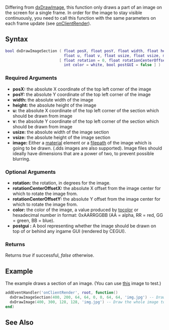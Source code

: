 Differing from [dxDrawImage](/docs/dxdrawimage.md "wikilink"), this function only draws a part of an image on the screen for a single frame. In order for the image to stay visible continuously, you need to call this function with the same parameters on each frame update (see [onClientRender](/docs/onclientrender.md "wikilink")).

Syntax
------

``` lua
bool dxDrawImageSection ( float posX, float posY, float width, float height,
                          float u, float v, float usize, float vsize, mixed image,
                        [ float rotation = 0, float rotationCenterOffsetX = 0, float rotationCenterOffsetY = 0,
                          int color = white, bool postGUI = false ] )
```

### Required Arguments

-   **posX:** the absolute X coordinate of the top left corner of the image
-   **posY:** the absolute Y coordinate of the top left corner of the image
-   **width:** the absolute width of the image
-   **height:** the absolute height of the image
-   **u:** the absolute X coordinate of the top left corner of the section which should be drawn from image
-   **v:** the absolute Y coordinate of the top left corner of the section which should be drawn from image
-   **usize:** the absolute width of the image section
-   **vsize:** the absolute height of the image section
-   **image:** Either a [material](/docs/material.md "wikilink") element or a [filepath](/docs/filepath.md "wikilink") of the image which is going to be drawn. (.dds images are also supported). Image files should ideally have dimensions that are a power of two, to prevent possible blurring.

### Optional Arguments

-   **rotation:** the rotation, in degrees for the image.
-   **rotationCenterOffsetX:** the absolute X offset from the image center for which to rotate the image from.
-   **rotationCenterOffsetY:** the absolute Y offset from the image center for which to rotate the image from.
-   **color:** the color of the image, a value produced by [tocolor](/docs/tocolor.md "wikilink") or hexadecimal number in format: 0xAARRGGBB (AA = alpha, RR = red, GG = green, BB = blue).
-   **postgui :** A bool representing whether the image should be drawn on top of or behind any ingame GUI (rendered by CEGUI).

### Returns

Returns *true* if successful, *false* otherwise.

Example
-------

The example draws a section of an image. (You can use [this](http://i1325.photobucket.com/albums/u630/Tourmalinelisa2/128x128.jpg) image to test.)

``` lua
addEventHandler('onClientRender', root, function()
  dxDrawImageSection(400, 200, 64, 64, 0, 0, 64, 64, 'img.jpg') -- Draw a certain section
  dxDrawImage(400, 300, 128, 128, 'img.jpg') -- Draw the whole image to be able to identify the difference
end)
```

See Also
--------
